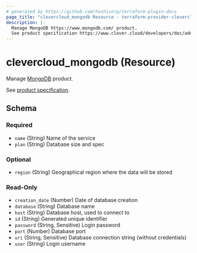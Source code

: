 ```yaml
---
# generated by https://github.com/hashicorp/terraform-plugin-docs
page_title: "clevercloud_mongodb Resource - terraform-provider-clevercloud"
description: |-
  Manage MongoDB https://www.mongodb.com/ product.
  See product specification https://www.clever.cloud/developers/doc/addons/mongodb/.
---
```


# clevercloud_mongodb (Resource)

Manage [MongoDB](https://www.mongodb.com/) product.

See [product specification](https://www.clever.cloud/developers/doc/addons/mongodb/).



<!-- schema generated by tfplugindocs -->
## Schema

### Required

- `name` (String) Name of the service
- `plan` (String) Database size and spec

### Optional

- `region` (String) Geographical region where the data will be stored

### Read-Only

- `creation_date` (Number) Date of database creation
- `database` (String) Database name
- `host` (String) Database host, used to connect to
- `id` (String) Generated unique identifier
- `password` (String, Sensitive) Login password
- `port` (Number) Database port
- `uri` (String, Sensitive) Database connection string (without credentials)
- `user` (String) Login username
